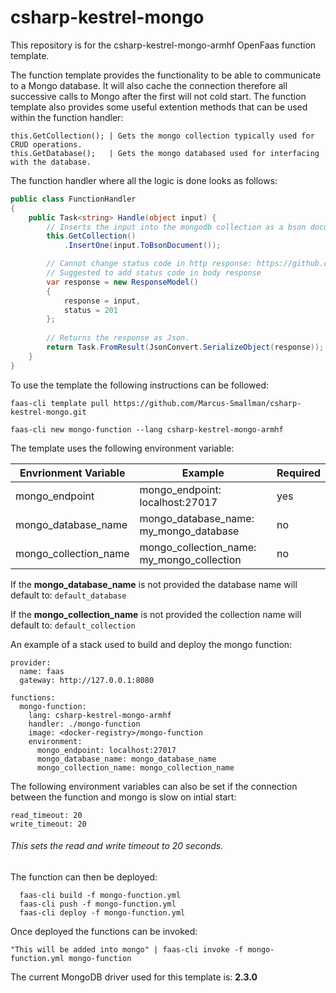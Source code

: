 # csharp-kestrel-mongo
This repository is for the csharp-kestrel-mongo-armhf OpenFaas function template.

The function template provides the functionality to be able to communicate to a Mongo database. It will also cache the connection therefore all successive calls to Mongo after the first will not cold start. The function template also provides some useful extention methods that can be used within the function handler:
```
this.GetCollection(); | Gets the mongo collection typically used for CRUD operations.
this.GetDatabase();   | Gets the mongo databased used for interfacing with the database.
```

The function handler where all the logic is done looks as follows:

``` csharp
public class FunctionHandler
{
    public Task<string> Handle(object input) {
        // Inserts the input into the mongodb collection as a bson document.
        this.GetCollection()
            .InsertOne(input.ToBsonDocument());

        // Cannot change status code in http response: https://github.com/openfaas/faas/issues/157
        // Suggested to add status code in body response
        var response = new ResponseModel()
        {
            response = input,
            status = 201
        };
        
        // Returns the response as Json.
        return Task.FromResult(JsonConvert.SerializeObject(response));
    }
}
```

To use the template the following instructions can be followed:

    faas-cli template pull https://github.com/Marcus-Smallman/csharp-kestrel-mongo.git

    faas-cli new mongo-function --lang csharp-kestrel-mongo-armhf

 The template uses the following environment variable:
 
| Envrionment Variable  | Example                                    | Required |
| --------------------- | ------------------------------------------ | -------- |
| mongo_endpoint        | mongo_endpoint: localhost:27017            | yes      |
| mongo_database_name   | mongo_database_name: my_mongo_database     | no       |
| mongo_collection_name | mongo_collection_name: my_mongo_collection | no       |

If the **mongo_database_name** is not provided the database name will default to: `default_database`

If the **mongo_collection_name** is not provided the collection name will default to: `default_collection`

An example of a stack used to build and deploy the mongo function:

```
provider:
  name: faas
  gateway: http://127.0.0.1:8080

functions:
  mongo-function:
    lang: csharp-kestrel-mongo-armhf
    handler: ./mongo-function
    image: <docker-registry>/mongo-function
    environment:
      mongo_endpoint: localhost:27017
      mongo_database_name: mongo_database_name
      mongo_collection_name: mongo_collection_name
```

The following environment variables can also be set if the connection between the function and mongo is slow on intial start:
```
read_timeout: 20
write_timeout: 20
```
###### This sets the read and write timeout to 20 seconds.

The function can then be deployed:
```
  faas-cli build -f mongo-function.yml
  faas-cli push -f mongo-function.yml
  faas-cli deploy -f mongo-function.yml
```
Once deployed the functions can be invoked:
```
"This will be added into mongo" | faas-cli invoke -f mongo-function.yml mongo-function
```

The current MongoDB driver used for this template is: **2.3.0**